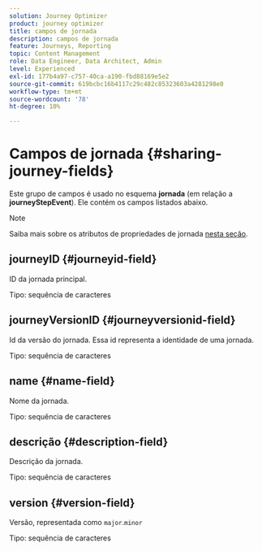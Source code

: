 ```yaml
---
solution: Journey Optimizer
product: journey optimizer
title: campos de jornada
description: campos de jornada
feature: Journeys, Reporting
topic: Content Management
role: Data Engineer, Data Architect, Admin
level: Experienced
exl-id: 177b4a97-c757-40ca-a190-fbd88169e5e2
source-git-commit: 619bcbc16b4117c29c482c85323603a4281298e0
workflow-type: tm+mt
source-wordcount: '78'
ht-degree: 10%

---
```


# Campos de jornada {#sharing-journey-fields}

Este grupo de campos é usado no esquema **jornada** (em relação a **journeyStepEvent**). Ele contém os campos listados abaixo.


>[!NOTE]
>
>Saiba mais sobre os atributos de propriedades de jornada [nesta seção](../building-journeys/expression/journey-properties.md#journey-propertoes-fields).


## journeyID {#journeyid-field}

ID da jornada principal.

Tipo: sequência de caracteres

## journeyVersionID {#journeyversionid-field}

Id da versão do jornada. Essa id representa a identidade de uma jornada.

Tipo: sequência de caracteres

## name {#name-field}

Nome da jornada.

Tipo: sequência de caracteres

## descrição {#description-field}

Descrição da jornada.

Tipo: sequência de caracteres

## version {#version-field}

Versão, representada como `major`.`minor`

Tipo: sequência de caracteres
